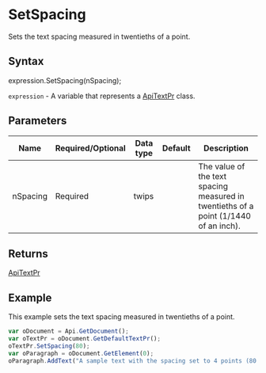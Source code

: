 # SetSpacing

Sets the text spacing measured in twentieths of a point.

## Syntax

expression.SetSpacing(nSpacing);

`expression` - A variable that represents a [ApiTextPr](../ApiTextPr.md) class.

## Parameters

| **Name** | **Required/Optional** | **Data type** | **Default** | **Description** |
| ------------- | ------------- | ------------- | ------------- | ------------- |
| nSpacing | Required | twips |  | The value of the text spacing measured in twentieths of a point (1/1440 of an inch). |

## Returns

[ApiTextPr](../../ApiTextPr/ApiTextPr.md)

## Example

This example sets the text spacing measured in twentieths of a point.

```javascript
var oDocument = Api.GetDocument();
var oTextPr = oDocument.GetDefaultTextPr();
oTextPr.SetSpacing(80);
var oParagraph = oDocument.GetElement(0);
oParagraph.AddText("A sample text with the spacing set to 4 points (80 twentieths of a point).");
```
